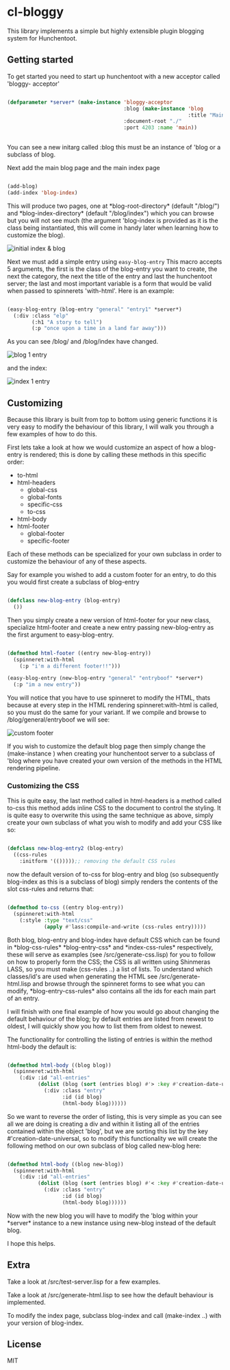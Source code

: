 # cl-bloggy

This library implements a simple but highly extensible plugin blogging system for
Hunchentoot.

## Getting started

To get started you need to start up hunchentoot with a new acceptor called 'bloggy-
acceptor'

```lisp

(defparameter *server* (make-instance 'bloggy-acceptor
                                      :blog (make-instance 'blog
                                                           :title "Main")
                                      :document-root "./"
                                      :port 4203 :name 'main))
                                      
```

You can see a new initarg called :blog this must be an instance of 'blog or a
subclass of blog.

Next add the main blog page and the main index page

```lisp

(add-blog)
(add-index 'blog-index)

```
This will produce two pages, one at \*blog-root-directory\* (default "/blog/") and
\*blog-index-directory\* (default "/blog/index") which you can browse but you will not
see much (the argument 'blog-index is provided as it is the class being
instantiated, this will come in handy later when learning how to customize the blog).

![initial index & blog](https://imgur.com/cwUfqja.png)

Next we must add a simple entry using `easy-blog-entry`
This macro accepts 5 arguments, the first is the class of the blog-entry you want
to create, the next the category, the next the title of the entry and last the
hunchentoot server; the last and most important variable is a form that
would be valid when passed to spinnerets 'with-html'. Here is an example:

```lisp

(easy-blog-entry (blog-entry "general" "entry1" *server*)
  (:div :class "elp"
        (:h1 "A story to tell")
        (:p "once upon a time in a land far away")))

```
As you can see /blog/ and /blog/index have changed.

![blog 1 entry](https://imgur.com/ULUx26I.png)

and the index:

![index 1 entry](https://imgur.com/QOFntiK.png)

## Customizing

Because this library is built from top to bottom using generic functions it is
very easy to modify the behaviour of this library, I will walk you through a few
examples of how to do this.

First lets take a look at how we would customize an aspect of how a blog-entry is
rendered; this is done by calling these methods in this specific order: 

- to-html
- html-headers
  - global-css
  - global-fonts
  - specific-css
  - to-css
- html-body
- html-footer
  - global-footer
  - specific-footer

Each of these methods can be specialized for your own subclass in order to customize
the behaviour of any of these aspects.

Say for example you wished to add a custom footer for an entry, to do this
you would first create a subclass of blog-entry

```lisp

(defclass new-blog-entry (blog-entry)
  ())

```

Then you simply create a new version of html-footer for your new class, specialize
html-footer and create a new entry passing new-blog-entry as the first argument to
easy-blog-entry.

```lisp

(defmethod html-footer ((entry new-blog-entry))
  (spinneret:with-html
    (:p "i'm a different footer!!")))

(easy-blog-entry (new-blog-entry "general" "entryboof" *server*)
  (:p "im a new entry"))

```

You will notice that you have to use spinneret to modify the HTML, thats because
at every step in the HTML rendering spinneret:with-html is called, so you must do
the same for your variant.
If we compile and browse to /blog/general/entryboof we will see:

![custom footer](https://imgur.com/7YJp5EZ.png)

If you wish to customize the default blog page then simply change the (make-instance ) when creating your hunchentoot server to a subclass of 'blog where you have
created your own version of the methods in the HTML rendering pipeline.

### Customizing the CSS

This is quite easy, the last method called in html-headers is a method called to-css
this method adds inline CSS to the document to control the styling. It is quite
easy to overwrite this using the same technique as above, simply create your own
subclass of what you wish to modify and add your CSS like so:

```lisp

(defclass new-blog-entry2 (blog-entry)
  ((css-rules
    :initform '(()))));; removing the default CSS rules

```

now the default version of to-css for blog-entry and blog (so subsequently blog-index as this is a subclass of blog) simply renders the contents of the slot
css-rules and returns that:

```lisp

(defmethod to-css ((entry blog-entry))
  (spinneret:with-html
    (:style :type "text/css"
            (apply #'lass:compile-and-write (css-rules entry)))))

```

Both blog, blog-entry and blog-index have default CSS which can be found in
\*blog-css-rules\* \*blog-entry-css\* and \*index-css-rules\* respectively, these
will serve as examples (see /src/generate-css.lisp) for you to follow on how
to properly form the CSS; the CSS is all written using Shinmeras LASS,
so you must make (css-rules ..) a list of lists. To understand which classes/id's
are used when generating the HTML see /src/generate-html.lisp and browse through
the spinneret forms to see what you can modify, \*blog-entry-css-rules\* also
contains all the ids for each main part of an entry.

I will finish with one final example of how you would go about changing the default
behaviour of the blog; by default entries are listed from newest to oldest,
I will quickly show you how to list them from oldest to newest.

The functionality for controlling the listing of entries is within the method
html-body the default is:

```lisp

(defmethod html-body ((blog blog))
  (spinneret:with-html
    (:div :id "all-entries"
          (dolist (blog (sort (entries blog) #'> :key #'creation-date-universal))
            (:div :class "entry"
                  :id (id blog)
                  (html-body blog))))))

```

So we want to reverse the order of listing, this is very simple as you can see
all we are doing is creating a div and within it listing all of the entries
contained within the object 'blog', but we are sorting this list by the key
#'creation-date-universal, so to modify this functionality we will create the
following method on our own subclass of blog called new-blog here:

```lisp

(defmethod html-body ((blog new-blog))
  (spinneret:with-html
    (:div :id "all-entries"
          (dolist (blog (sort (entries blog) #'< :key #'creation-date-universal))
            (:div :class "entry"
                  :id (id blog)
                  (html-body blog))))))

```

Now with the new blog you will have to modify the 'blog within your \*server\* instance
to a new instance using new-blog instead of the default blog.

I hope this helps.


## Extra

Take a look at /src/test-server.lisp for a few examples.

Take a look at /src/generate-html.lisp to see how the default behaviour is implemented.

To modify the index page, subclass blog-index and call (make-index ..) with your
version of blog-index.




## License

MIT

